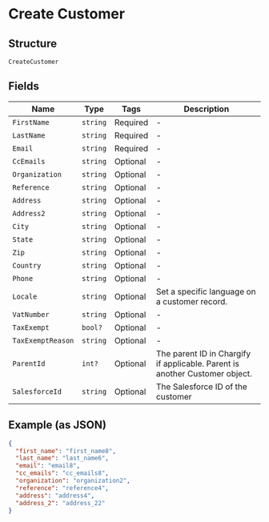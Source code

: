 
# Create Customer

## Structure

`CreateCustomer`

## Fields

| Name | Type | Tags | Description |
|  --- | --- | --- | --- |
| `FirstName` | `string` | Required | - |
| `LastName` | `string` | Required | - |
| `Email` | `string` | Required | - |
| `CcEmails` | `string` | Optional | - |
| `Organization` | `string` | Optional | - |
| `Reference` | `string` | Optional | - |
| `Address` | `string` | Optional | - |
| `Address2` | `string` | Optional | - |
| `City` | `string` | Optional | - |
| `State` | `string` | Optional | - |
| `Zip` | `string` | Optional | - |
| `Country` | `string` | Optional | - |
| `Phone` | `string` | Optional | - |
| `Locale` | `string` | Optional | Set a specific language on a customer record. |
| `VatNumber` | `string` | Optional | - |
| `TaxExempt` | `bool?` | Optional | - |
| `TaxExemptReason` | `string` | Optional | - |
| `ParentId` | `int?` | Optional | The parent ID in Chargify if applicable. Parent is another Customer object. |
| `SalesforceId` | `string` | Optional | The Salesforce ID of the customer |

## Example (as JSON)

```json
{
  "first_name": "first_name8",
  "last_name": "last_name6",
  "email": "email8",
  "cc_emails": "cc_emails8",
  "organization": "organization2",
  "reference": "reference4",
  "address": "address4",
  "address_2": "address_22"
}
```


